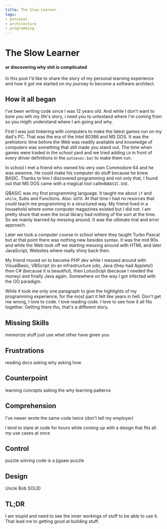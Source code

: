 ```yaml
---
title: The Slow Learner
tags:
- personal
- architecture
- programming
---
```

# The Slow Learner
#### or discovering why shit is complicated

In this post I'd like to share the story of my personal learning experience and how it got me started on my journey to become a software architect.

## How it all began
I've been writing code since I was 12 years old. And while I don't want to bore you wth my life's story, 
i need you to untestand where I'm coming from so you migth understand where I am going and why.

First I was just tinkering with computers to make the latest games run on my dad's PC. That was the era of the Intel 80386 and MS DOS. It was the prehistoric time before the Web was readily available and knowledge of computers was something that still made you stand out. 
The time when games were traded in the school yard and we tried adding `LH` in front of  every driver definitions in the `autoexec.bat` to make them run.

In school I met a friend who owned his very own Commodore 64 and he was awsome. He could make his computer do stuff because he knew BASIC. Thanks to him I discovered programming and not only that, I found out that MS DOS came with a magical tool called`QBASIC.EXE`. 

QBASIC was my first programming language. It taught me about `if` and `while`, Subs and Functions. Also: `GOTO`. At that time I had no resorces that could teach me programming in a structured way. My friend lived in a household where some computer magazines existed but I did not. I am pretty shure that even the local library had nothing of the sort at the time. So we mainly learned by messing around. It was the ultimate trial and error approach.

Later we took a computer course in school where they taught Turbo Pascal but at that point there was nothing new besides syntax. It was the mid 90s and while the Web took off we starting messing around with HTML and later JavaScript, Websites where really shiny back then.

My friend moved on to become PHP dev while I messed around with VisualBasic, VBScript (in an infrastructure job), Java (they had Applets!) then C# (because it is beautiful), then LotusScipt (because I needed the money) and finally Java again. Somewhere on the way I got infected with the OO paradigm.

While it took me only one paragraph to give the highlights of my programming experience, for the most part it felt like years in hell. Don't get me wrong, I love to code. I love reading code. I love to see how it all fits together. Getting there tho, that's a different story.

## Missing Skills
memorize stuff
just use what other have given you

## Frustrations
reading docs
asking why
asking how

## Counterpoint
learning concepts
asking the why
learning patterns

## Comprehension
I've newer wrote the same code twice (don't tell my employer)

i tend to stare at code for hours while coming up with a design that fits all my use cases at once 

## Control
puzzle solving
code is a jigsaw puzzle

## Design
Uncle Bob
SOLID 

## TL;DR
I am stupid and need to see the inner workings of stuff to be able to use it. That lead me to getting good at building stuff.

<!--stackedit_data:
eyJoaXN0b3J5IjpbMTkxMTY0OTM2NSwxNjEyNjM4NDY3LDIxMD
c3NjM4NTQsMTM0OTE2MjMwNCwxMjM1MDUxNjMwLC04MzQ3Nzgz
NiwxOTE4MTU0NDI2LDEyMDIzNTQ5OCwtNjc0MTA1NTYyLC04OD
QzMjc3MzEsMTE3MDA4NjAyOSwtMTQzNTM4MzQwMiwxNzg1NzEy
Njc5LDg0ODEwNjE4MywtMTgxMDEzNDQ0NF19
-->